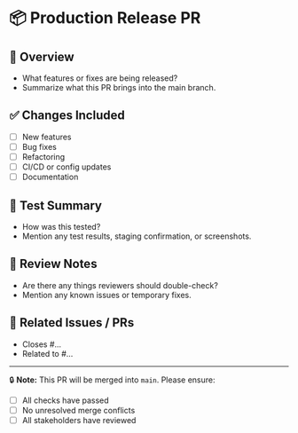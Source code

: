 # 📦 Production Release PR

## 🧾 Overview
- What features or fixes are being released?
- Summarize what this PR brings into the main branch.

## ✅ Changes Included
- [ ] New features
- [ ] Bug fixes
- [ ] Refactoring
- [ ] CI/CD or config updates
- [ ] Documentation

## 🧪 Test Summary
- How was this tested?
- Mention any test results, staging confirmation, or screenshots.

## 🧠 Review Notes
- Are there any things reviewers should double-check?
- Mention any known issues or temporary fixes.

## 🔗 Related Issues / PRs
- Closes #...
- Related to #...

---

🔒 **Note:** This PR will be merged into `main`. Please ensure:
- [ ] All checks have passed
- [ ] No unresolved merge conflicts
- [ ] All stakeholders have reviewed
